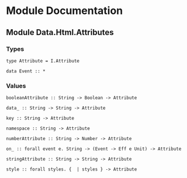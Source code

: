 # Module Documentation

## Module Data.Html.Attributes

### Types

    type Attribute = I.Attribute

    data Event :: *


### Values

    booleanAttribute :: String -> Boolean -> Attribute

    data_ :: String -> String -> Attribute

    key :: String -> Attribute

    namespace :: String -> Attribute

    numberAttribute :: String -> Number -> Attribute

    on_ :: forall event e. String -> (Event -> Eff e Unit) -> Attribute

    stringAttribute :: String -> String -> Attribute

    style :: forall styles. {  | styles } -> Attribute



